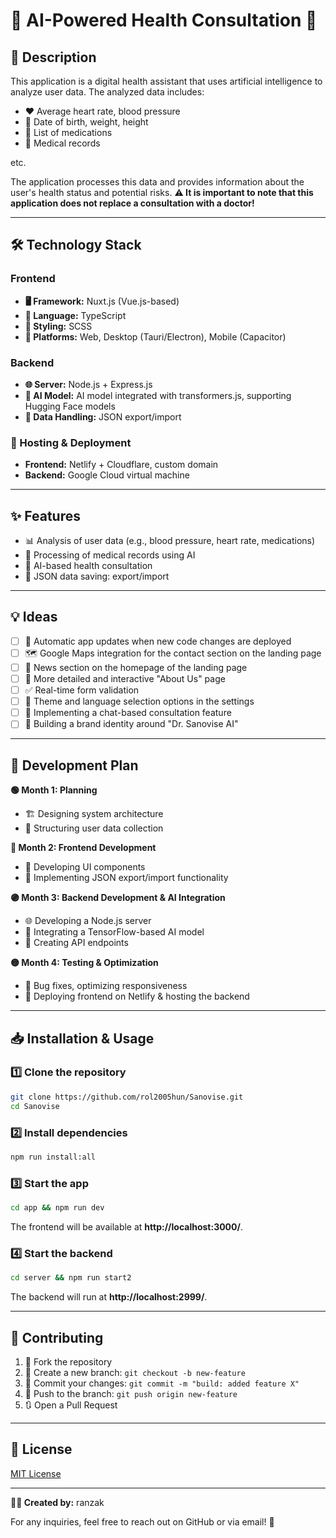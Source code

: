# 🚀 AI-Powered Health Consultation 🏥

## 📝 Description

This application is a digital health assistant that uses artificial intelligence to analyze user data. The analyzed data includes:
- ❤️ Average heart rate, blood pressure
- 📅 Date of birth, weight, height
- 💊 List of medications
- 📄 Medical records

etc.

The application processes this data and provides information about the user's health status and potential risks. **⚠️ It is important to note that this application does not replace a consultation with a doctor!**

---

## 🛠️ Technology Stack

### **Frontend**
- **🖥️ Framework:** Nuxt.js (Vue.js-based)
- **📝 Language:** TypeScript
- **🎨 Styling:** SCSS
- **📱 Platforms:** Web, Desktop (Tauri/Electron), Mobile (Capacitor)

### **Backend**
- **🌐 Server:** Node.js + Express.js
- **🧠 AI Model:** AI model integrated with transformers.js, supporting Hugging Face models
- **📂 Data Handling:** JSON export/import

### **🚀 Hosting & Deployment**
- **Frontend:** Netlify + Cloudflare, custom domain
- **Backend:** Google Cloud virtual machine

---

## ✨ Features

- 📊 Analysis of user data (e.g., blood pressure, heart rate, medications)
- 🤖 Processing of medical records using AI
- 🏥 AI-based health consultation
- 💾 JSON data saving: export/import

---

## 💡 Ideas

- [ ] 🔄 Automatic app updates when new code changes are deployed
- [ ] 🗺️ Google Maps integration for the contact section on the landing page
- [ ] 📰 News section on the homepage of the landing page
- [ ] 📖 More detailed and interactive "About Us" page
- [ ] ✅ Real-time form validation
- [ ] 🎨 Theme and language selection options in the settings
- [ ] 💬 Implementing a chat-based consultation feature
- [ ] 🚀 Building a brand identity around "Dr. Sanovise AI"

---

## 📅 Development Plan

**🟢 Month 1: Planning**
- 🏗️ Designing system architecture
- 📌 Structuring user data collection

**🔵 Month 2: Frontend Development**
- 🎨 Developing UI components
- 🔄 Implementing JSON export/import functionality

**🟣 Month 3: Backend Development & AI Integration**
- 🌐 Developing a Node.js server
- 🧠 Integrating a TensorFlow-based AI model
- 🔗 Creating API endpoints

**🟡 Month 4: Testing & Optimization**
- 🐞 Bug fixes, optimizing responsiveness
- 🚀 Deploying frontend on Netlify & hosting the backend

---

## 📥 Installation & Usage

### **1️⃣ Clone the repository**
```bash
git clone https://github.com/rol2005hun/Sanovise.git
cd Sanovise
```

### **2️⃣ Install dependencies**
```bash
npm run install:all
```

### **3️⃣ Start the app**
```bash
cd app && npm run dev
```
The frontend will be available at **http://localhost:3000/**.

### **4️⃣ Start the backend**
```bash
cd server && npm run start2
```
The backend will run at **http://localhost:2999/**.

---

## 🤝 Contributing

1. 🍴 Fork the repository
2. 🌿 Create a new branch: `git checkout -b new-feature`
3. 📝 Commit your changes: `git commit -m "build: added feature X"`
4. 🚀 Push to the branch: `git push origin new-feature`
5. 🔃 Open a Pull Request

---

## 📜 License

[MIT License](https://github.com/rol2005hun/Sanovise?tab=MIT-1-ov-file)

---

**👨‍💻 Created by:** ranzak

For any inquiries, feel free to reach out on GitHub or via email! 📩